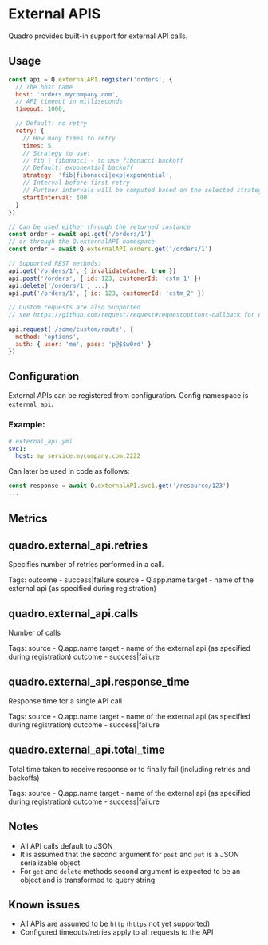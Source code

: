 # External APIS

Quadro provides built-in support for external API calls.

## Usage

```js
const api = Q.externalAPI.register('orders', {
  // The host name
  host: 'orders.mycompany.com',
  // API timeout in milliseconds
  timeout: 1000,

  // Default: no retry
  retry: {
    // How many times to retry
    times: 5,
    // Strategy to use:
    // fib | fibonacci - to use fibonacci backoff
    // Default: exponential backoff
    strategy: 'fib|fibonacci|exp|exponential',
    // Interval before first retry
    // Further intervals will be computed based on the selected strategy
    startInterval: 100
  }
})

// Can be used either through the returned instance
const order = await api.get('/orders/1')
// or through the Q.externalAPI namespace
const order = await Q.externalAPI.orders.get('/orders/1')

// Supported REST methods:
api.get('/orders/1', { invalidateCache: true })
api.post('/orders', { id: 123, customerId: 'cstm_1' })
api.delete('/orders/1', ...)
api.put('/orders/1', { id: 123, customerId: 'cstm_2' })

// Custom requests are also Supported
// see https://github.com/request/request#requestoptions-callback for options

api.request('/some/custom/route', {
  method: 'options',
  auth: { user: 'me', pass: 'p@$$w0rd' }
})
```

## Configuration

External APIs can be registered from configuration.
Config namespace is `external_api`.

### Example:

```yml
# external_api.yml
svc1:
  host: my_service.mycompany.com:2222
```

Can later be used in code as follows:

```js
const response = await Q.externalAPI.svc1.get('/resource/123')
...
```

## Metrics

## quadro.external_api.retries

Specifies number of retries performed in a call.

Tags:
  outcome - success|failure
  source - Q.app.name
  target - name of the external api (as specified during registration)

## quadro.external_api.calls

Number of calls

Tags:
  source - Q.app.name
  target - name of the external api (as specified during registration)
  outcome - success|failure

## quadro.external_api.response_time

Response time for a single API call

Tags:
  source - Q.app.name
  target - name of the external api (as specified during registration)
  outcome - success|failure

## quadro.external_api.total_time

Total time taken to receive response or to finally fail
(including retries and backoffs)

Tags:
  source - Q.app.name
  target - name of the external api (as specified during registration)
  outcome - success|failure

## Notes

- All API calls default to JSON
- It is assumed that the second argument for `post` and `put` is a JSON serializable object
- For `get` and `delete` methods second argument is expected to be an object and is transformed to query string

## Known issues

- All APIs are assumed to be `http` (`https` not yet supported)
- Configured timeouts/retries apply to all requests to the API
